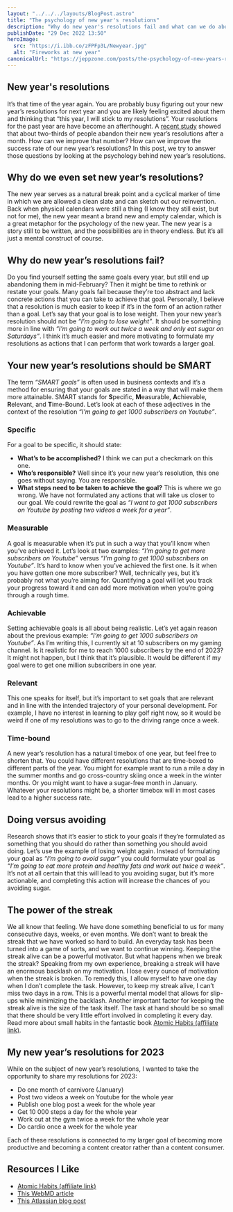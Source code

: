```yaml
---
layout: "../../../layouts/BlogPost.astro"
title: "The psychology of new year's resolutions"
description: "Why do new year's resolutions fail and what can we do about it? How we can write better resolutions"
publishDate: "29 Dec 2022 13:50"
heroImage:
  src: "https://i.ibb.co/zFPFp3L/Newyear.jpg"
  alt: "Fireworks at new year"
canonicalUrl: "https://jeppzone.com/posts/the-psychology-of-new-years-resolutions/"
---
```


## New year's resolutions

It’s that time of the year again. You are probably busy figuring out your new year’s resolutions for next year and you are likely feeling excited about them and thinking that “this year, I will stick to my resolutions”. Your resolutions for the past year are have become an afterthought. A [recent study](https://www.mdpi.com/1660-4601/18/6/3084) showed that about two-thirds of people abandon their new year’s resolutions after a month. How can we improve that number? How can we improve the success rate of our new year’s resolutions? In this post, we try to answer those questions by looking at the psychology behind new year’s resolutions.

## Why do we even set new year’s resolutions?

The new year serves as a natural break point and a cyclical marker of time in which we are allowed a clean slate and can sketch out our reinvention. Back when physical calendars were still a thing (I know they still exist, but not for me), the new year meant a brand new and empty calendar, which is a great metaphor for the psychology of the new year. The new year is a story still to be written, and the possibilities are in theory endless. But it’s all just a mental construct of course.

## Why do new year’s resolutions fail?

Do you find yourself setting the same goals every year, but still end up abandoning them in mid-February? Then it might be time to rethink or restate your goals. Many goals fail because they’re too abstract and lack concrete actions that you can take to achieve that goal. Personally, I believe that a resolution is much easier to keep if it’s in the form of an action rather than a goal. Let’s say that your goal is to lose weight. Then your new year’s resolution should not be _“I’m going to lose weight”_. It should be something more in line with _“I’m going to work out twice a week and only eat sugar on Saturdays”_. I think it’s much easier and more motivating to formulate my resolutions as actions that I can perform that work towards a larger goal.

## Your new year’s resolutions should be SMART

The term _“SMART goals”_ is often used in business contexts and it’s a method for ensuring that your goals are stated in a way that will make them more attainable. SMART stands for **S**pecific, **M**easurable, **A**chievable, **R**elevant, and **T**ime-Bound. Let’s look at each of these adjectives in the context of the resolution _“I’m going to get 1000 subscribers on Youtube”_.

### Specific

For a goal to be specific, it should state:

- **What’s to be accomplished?** I think we can put a checkmark on this one.
- **Who’s responsible?** Well since it’s your new year’s resolution, this one goes without saying. You are responsible.
- **What steps need to be taken to achieve the goal?** This is where we go wrong. We have not formulated any actions that will take us closer to our goal. We could rewrite the goal as _“I want to get 1000 subscribers on Youtube by posting two videos a week for a year”_.

### Measurable

A goal is measurable when it’s put in such a way that you’ll know when you’ve achieved it. Let’s look at two examples: _“I’m going to get more subscribers on Youtube”_ versus _“I’m going to get 1000 subscribers on Youtube”_. It’s hard to know when you’ve achieved the first one. Is it when you have gotten one more subscriber? Well, technically yes, but it’s probably not what you’re aiming for. Quantifying a goal will let you track your progress toward it and can add more motivation when you’re going through a rough time.

### Achievable

Setting achievable goals is all about being realistic. Let’s yet again reason about the previous example: _“I’m going to get 1000 subscribers on Youtube”_. As I’m writing this, I currently sit at 10 subscribers on my gaming channel. Is it realistic for me to reach 1000 subscribers by the end of 2023? It might not happen, but I think that it’s plausible. It would be different if my goal were to get one million subscribers in one year.

### Relevant

This one speaks for itself, but it’s important to set goals that are relevant and in line with the intended trajectory of your personal development. For example, I have no interest in learning to play golf right now, so it would be weird if one of my resolutions was to go to the driving range once a week.

### Time-bound

A new year’s resolution has a natural timebox of one year, but feel free to shorten that. You could have different resolutions that are time-boxed to different parts of the year. You might for example want to run a mile a day in the summer months and go cross-country skiing once a week in the winter months. Or you might want to have a sugar-free month in January. Whatever your resolutions might be, a shorter timebox will in most cases lead to a higher success rate.

## Doing versus avoiding

Research shows that it’s easier to stick to your goals if they’re formulated as something that you should do rather than something you should avoid doing. Let’s use the example of losing weight again. Instead of formulating your goal as _“I’m going to avoid sugar”_ you could formulate your goal as _“I’m going to eat more protein and healthy fats and work out twice a week”_. It’s not at all certain that this will lead to you avoiding sugar, but it’s more actionable, and completing this action will increase the chances of you avoiding sugar.

## The power of the streak

We all know that feeling. We have done something beneficial to us for many consecutive days, weeks, or even months. We don’t want to break the streak that we have worked so hard to build. An everyday task has been turned into a game of sorts, and we want to continue winning. Keeping the streak alive can be a powerful motivator. But what happens when we break the streak? Speaking from my own experience, breaking a streak will have an enormous backlash on my motivation. I lose every ounce of motivation when the streak is broken. To remedy this, I allow myself to have one day when I don’t complete the task. However, to keep my streak alive, I can’t miss two days in a row. This is a powerful mental model that allows for slip-ups while minimizing the backlash. Another important factor for keeping the streak alive is the size of the task itself. The task at hand should be so small that there should be very little effort involved in completing it every day. Read more about small habits in the fantastic book [Atomic Habits (affiliate link)](https://amzn.to/3C7Lgbc).

## My new year’s resolutions for 2023

While on the subject of new year’s resolutions, I wanted to take the opportunity to share my resolutions for 2023:

- Do one month of carnivore (January)
- Post two videos a week on Youtube for the whole year
- Publish one blog post a week for the whole year
- Get 10 000 steps a day for the whole year
- Work out at the gym twice a week for the whole year
- Do cardio once a week for the whole year

Each of these resolutions is connected to my larger goal of becoming more productive and becoming a content creator rather than a content consumer.

## Resources I Like

- [Atomic Habits (affiliate link)](https://amzn.to/3C7Lgbc)
- [This WebMD article](https://www.webmd.com/balance/features/psychology-of-new-year-resolutions)
- [This Atlassian blog post](https://www.atlassian.com/blog/productivity/how-to-write-smart-goals#:~:text=What%20are%20SMART%20goals%3F,within%20a%20certain%20time%20frame)
